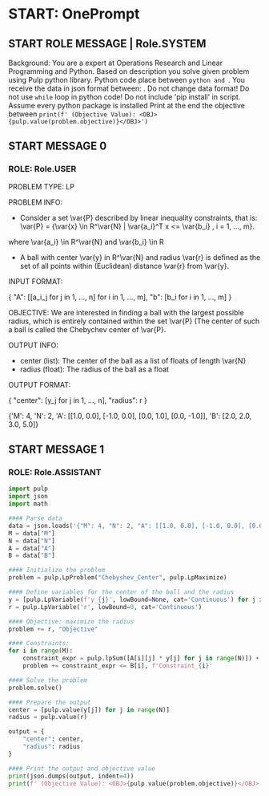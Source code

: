 # START: OnePrompt 
## START ROLE MESSAGE | Role.SYSTEM 
Background: You are a expert at Operations Research and Linear Programming and Python. Based on description you solve given problem using Pulp python library. Python code place between ```python and ```. You receive the data in json format between: <DATA></DATA>. Do not change data format! Do not use `while` loop in python code! Do not include 'pip install' in script. Assume every python package is installed Print at the end the objective between <OBJ></OBJ> `print(f' (Objective Value): <OBJ>{pulp.value(problem.objective)}</OBJ>')`  
## START MESSAGE 0 
### ROLE: Role.USER
<DESCRIPTION>

PROBLEM TYPE: LP

PROBLEM INFO: 
- Consider a set \var{P} described by linear inequality constraints, that is:
 \var{P} = {\var{x} \in R^\var{N} | \var{a_i}^T x <= \var{b_i} , i = 1, ..., m}.

where \var{a_i} \in R^\var{N} and \var{b_i} \in R

- A ball with center \var{y} in R^\var{N} and radius \var{r} is defined as the set of all points within (Euclidean) distance \var{r} from \var{y}.


INPUT FORMAT: 

{
    "A": [[a_i_j for j in 1, ..., n] for i in 1, ..., m],
    "b": [b_i for i in 1, ..., m]
}

OBJECTIVE: We are interested in finding a ball with the largest possible radius, which is entirely contained within the set \var{P} (The center of such a ball is called the Chebychev center of \var{P}.

OUTPUT INFO:

- center (list): The center of the ball as a list of floats of length \var{N}
- radius (float): The radius of the ball as a float

OUTPUT FORMAT:

{
    "center": [y_j for j in 1, ..., n],
    "radius": r
}


</DESCRIPTION>
<DATA>
{'M': 4, 'N': 2, 'A': [[1.0, 0.0], [-1.0, 0.0], [0.0, 1.0], [0.0, -1.0]], 'B': [2.0, 2.0, 3.0, 5.0]}</DATA>


## START MESSAGE 1 
### ROLE: Role.ASSISTANT
```python
import pulp
import json
import math

#### Parse data
data = json.loads('{"M": 4, "N": 2, "A": [[1.0, 0.0], [-1.0, 0.0], [0.0, 1.0], [0.0, -1.0]], "B": [2.0, 2.0, 3.0, 5.0]}')
M = data["M"]
N = data["N"]
A = data["A"]
B = data["B"]

#### Initialize the problem
problem = pulp.LpProblem("Chebyshev_Center", pulp.LpMaximize)

#### Define variables for the center of the ball and the radius
y = [pulp.LpVariable(f'y_{j}', lowBound=None, cat='Continuous') for j in range(N)]
r = pulp.LpVariable('r', lowBound=0, cat='Continuous')

#### Objective: maximize the radius
problem += r, "Objective"

#### Constraints:
for i in range(M):
    constraint_expr = pulp.lpSum([A[i][j] * y[j] for j in range(N)]) + r * math.sqrt(sum(A[i][j] ** 2 for j in range(N)))
    problem += constraint_expr <= B[i], f'Constraint_{i}'

#### Solve the problem
problem.solve()

#### Prepare the output
center = [pulp.value(y[j]) for j in range(N)]
radius = pulp.value(r)

output = {
    "center": center,
    "radius": radius
}

#### Print the output and objective value
print(json.dumps(output, indent=4))
print(f' (Objective Value): <OBJ>{pulp.value(problem.objective)}</OBJ>')
```

